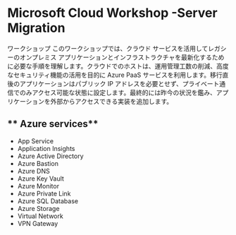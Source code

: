 # Microsoft Cloud Workshop -Server Migration

ワークショップ
このワークショップでは、クラウド サービスを活用してレガシーのオンプレミス アプリケーションとインフラストラクチャを最新化するために必要な手順を理解します。クラウドでのホストは、運用管理工数の削減、高度なセキュリティ機能の活用を目的に Azure PaaS サービスを利用します。移行直後のアプリケーションはパブリック IP アドレスを必要とせず、プライベート通信でのみアクセス可能な状態に設定します。最終的には昨今の状況を鑑み、アプリケーションを外部からアクセスできる実装を追加します。

## ** Azure services**
- App Service
- Application Insights
- Azure Active Directory
- Azure Bastion
- Azure DNS
- Azure Key Vault
- Azure Monitor
- Azure Private Link
- Azure SQL Database
- Azure Storage
- Virtual Network
- VPN Gateway
